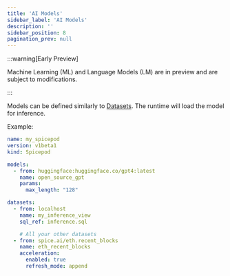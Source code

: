 ```yaml
---
title: 'AI Models'
sidebar_label: 'AI Models'
description: ''
sidebar_position: 8
pagination_prev: null
---
```


:::warning[Early Preview]

Machine Learning (ML) and Language Models (LM) are in preview and are subject to modifications.

:::

Models can be defined similarly to [Datasets](../reference/spicepod/datasets.md). The runtime will load the model for inference.

Example:

```yaml
name: my_spicepod
version: v1beta1
kind: Spicepod

models:
  - from: huggingface:huggingface.co/gpt4:latest
    name: open_source_gpt
    params:
      max_length: "128"

datasets:
  - from: localhost
    name: my_inference_view
    sql_ref: inference.sql

    # All your other datasets
  - from: spice.ai/eth.recent_blocks
    name: eth_recent_blocks
    acceleration:
      enabled: true
      refresh_mode: append
```
